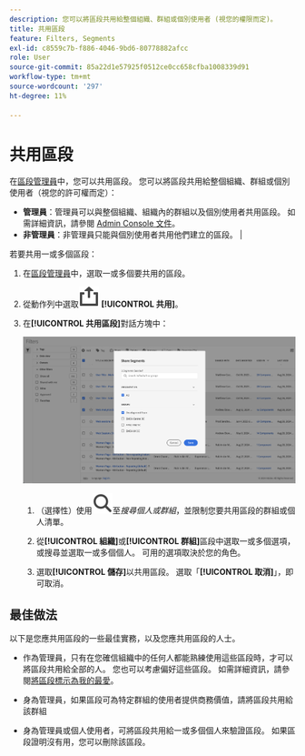 ```yaml
---
description: 您可以將區段共用給整個組織、群組或個別使用者 (視您的權限而定)。
title: 共用區段
feature: Filters, Segments
exl-id: c8559c7b-f886-4046-9bd6-80778882afcc
role: User
source-git-commit: 85a22d1e57925f0512ce0cc658cfba1008339d91
workflow-type: tm+mt
source-wordcount: '297'
ht-degree: 11%

---
```


# 共用區段

在[區段管理員](manage-filters.md)中，您可以共用區段。 您可以將區段共用給整個組織、群組或個別使用者（視您的許可權而定）：

* **管理員**：管理員可以與整個組織、組織內的群組以及個別使用者共用區段。 如需詳細資訊，請參閱 [Admin Console 文件](https://helpx.adobe.com/tw/enterprise/using/manage-products.html)。
* **非管理員**：非管理員只能與個別使用者共用他們建立的區段。 |

若要共用一或多個區段：

1. 在[區段管理員](manage-filters.md)中，選取一或多個要共用的區段。
1. 從動作列中選取![共用](/help/assets/icons/ShareAlt.svg) **[!UICONTROL 共用]**。
1. 在&#x200B;**[!UICONTROL 共用區段]**&#x200B;對話方塊中：

   ![共用區段對話方塊](assets/share-filter-dialog.png)

   1. （選擇性）使用![搜尋](/help/assets/icons/Search.svg)至&#x200B;*搜尋個人或群組*，並限制您要共用區段的群組或個人清單。

   1. 從&#x200B;**[!UICONTROL 組織]**&#x200B;或&#x200B;**[!UICONTROL 群組]**&#x200B;區段中選取一或多個選項，或搜尋並選取一或多個個人。 可用的選項取決於您的角色。

   1. 選取&#x200B;**[!UICONTROL 儲存]**&#x200B;以共用區段。 選取「**[!UICONTROL 取消]**」，即可取消。

## 最佳做法

以下是您應共用區段的一些最佳實務，以及您應共用區段的人士。

* 作為管理員，只有在您確信組織中的任何人都能熟練使用這些區段時，才可以將區段共用給全部的人。 您也可以考慮偏好這些區段。 如需詳細資訊，請參閱[將區段標示為我的最愛](filters-favorite.md)。

* 身為管理員，如果區段可為特定群組的使用者提供商務價值，請將區段共用給該群組

* 身為管理員或個人使用者，可將區段共用給一或多個個人來驗證區段。 如果區段證明沒有用，您可以刪除該區段。

